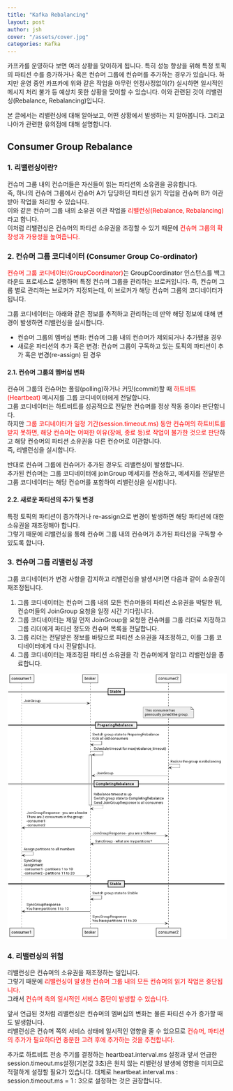 ```yaml
---
title: "Kafka Rebalancing"
layout: post
author: jsh
cover: "/assets/cover.jpg"
categories: Kafka
---
```


카프카를 운영하다 보면 여러 상황을 맞이하게 됩니다. 특히 성능 향상을 위해 특정 토픽의 파티션 수를 증가하거나 혹은 컨슈머 그룹에 컨슈머를 추가하는 경우가 있습니다. 하지만 운영 중인 카프카에 위와 같은 작업을 아무런 인정사정없이(?) 실시하면 일시적인 메시지 처리 불가 등 예상치 못한 상황을 맞이할 수 있습니다. 이와 관련된 것이 리밸런싱(Rebalance, Rebalancing)입니다.

본 글에서는 리밸런싱에 대해 알아보고, 어떤 상황에서 발생하는 지 알아봅니다. 그리고 나아가 관련한 유의점에 대해 설명합니다.

Consumer Group Rebalance
------------------------

### 1. 리밸런싱이란?
컨슈머 그룹 내의 컨슈머들은 자신들이 읽는 파티션의 소유권을 공유합니다.   
즉, 하나의 컨슈머 그룹에서 컨슈머 A가 담당하던 파티션 읽기 작업을 컨슈머 B가 이관받아 작업을 처리할 수 있습니다.   
이와 같은 컨슈머 그룹 내의 소유권 이관 작업을 <font color="red">리밸런싱(Rebalance, Rebalancing)</font>라고 합니다.   
이처럼 리밸런싱은 컨슈머의 파티션 소유권을 조정할 수 있기 때문에 <font color="red">컨슈머 그룹의 확장성과 가용성을 높여줍니다.</font>

### 2. 컨슈머 그룹 코디네이터 (Consumer Group Co-ordinator)
<font color="red">컨슈머 그룹 코디네이터(GroupCoordinator)</font>는 GroupCoordinator 인스턴스를 백그라운드 프로세스로 실행하며 특정 컨슈머 그룹을 관리하는 브로커입니다. 즉, 컨슈머 그룹 별로 관리하는 브로커가 지정되는데, 이 브로커가 해당 컨슈머 그룹의 코디네이터가 됩니다.

그룹 코디네이터는 아래와 같은 정보를 추적하고 관리하는데 만약 해당 정보에 대해 변경이 발생하면 리밸런싱을 실시합니다.

+ 컨슈머 그룹의 멤버십 변화: 컨슈머 그룹 내의 컨슈머가 제외되거나 추가됐을 경우
+ 새로운 파티션의 추가 혹은 변경: 컨슈머 그룹이 구독하고 있는 토픽의 파티션이 추가 혹은 변경(re-assign) 된 경우

#### 2.1. 컨슈머 그룹의 멤버십 변화 
컨슈머 그룹의 컨슈머는 폴링(polling)하거나 커밋(commit)할 때 <font color="red">하트비트(Heartbeat)</font> 메시지를 그룹 코디네이터에게 전달합니다.   
그룹 코디네이터는 하트비트를 성공적으로 전달한 컨슈머를 정상 작동 중이라 판단합니다.   
하지만 <font color="red">그룹 코디네이터가 일정 기간(session.timeout.ms) 동안 컨슈머의 하트비트를 받지 못하면, 해당 컨슈머는 어떠한 이유(장애, 종료 등)로 작업이 불가한 것으로 판단</font>하고 해당 컨슈머의 파티션 소유권을 다른 컨슈머로 이관합니다.   
즉, 리밸런싱을 실시합니다.

반대로 컨슈머 그룹에 컨슈머가 추가된 경우도 리밸런싱이 발생합니다.   
추가된 컨슈머는 그룹 코디네이터에 joinGroup 메세지를 전송하고, 메세지를 전달받은 그룹 코디네이터는 해당 컨슈머를 포함하여 리밸런싱을 실시합니다.

#### 2.2. 새로운 파티션의 추가 및 변경
특정 토픽의 파티션이 증가하거나 re-assign으로 변경이 발생하면 해당 파티션에 대한 소유권을 재조정해야 합니다.   
그렇기 때문에 리밸런싱을 통해 컨슈머 그룹 내의 컨슈머가 추가된 파티션을 구독할 수 있도록 합니다.

### 3. 컨슈머 그룹 리밸런싱 과정
그룹 코디네이터가 변경 사항을 감지하고 리밸런싱을 발생시키면 다음과 같이 소유권이 재조정됩니다.

1. 그룹 코디네이터는 컨슈머 그룹 내의 모든 컨슈머들의 파티션 소유권을 박탈한 뒤, 컨슈머들의 JoinGroup 요청을 일정 시간 기다립니다.
2. 그룹 코디네이터는 제일 먼저 JoinGroup을 요청한 컨슈머를 그룹 리더로 지정하고 그룹 리더에게 파티션 정도와 컨슈머 목록을 전달합니다.
3. 그룹 리더는 전달받은 정보를 바탕으로 파티션 소유권을 재조정하고, 이를 그룹 코디네이터에게 다시 전달합니다.
4. 그룹 코디네이터는 재조정된 파티션 소유권을 각 컨슈머에게 알리고 리밸런싱을 종료합니다.

![/assets/consumer_group_rebalance.png](/assets/consumer_group_rebalance.png)

### 4. 리밸런싱의 위험
리밸런싱은 컨슈머의 소유권을 재조정하는 일입니다.   
그렇기 때문에 <font color="red">리밸런싱이 발생한 컨슈머 그룹 내의 모든 컨슈머의 읽기 작업은 중단됩니다.</font>   
그래서 <font color="red">컨슈머 측의 일시적인 서비스 중단이 발생할 수 있습니다.</font>

앞서 언급된 것처럼 리밸런싱은 컨슈머의 멤버십의 변화는 물론 파티션 수가 증가할 때도 발생합니다.   
리밸런싱은 컨슈머 쪽의 서비스 상태에 일시적인 영향을 줄 수 있으므로 <font color="red">컨슈머, 파티션의 추가가 필요하다면 충분한 고려 후에 추가하는 것을 추천합니다.</font>

추가로 하트비트 전송 주기를 결정하는 heartbeat.interval.ms 설정과 앞서 언급한 session.timeout.ms설정(기본값 3초)은 원치 않는 리밸런싱 발생에 영향을 미치므로 적절하게 설정할 필요가 있습니다. 대체로 heartbeat.interval.ms : session.timeout.ms = 1 : 3으로 설정하는 것은 권장합니다.
